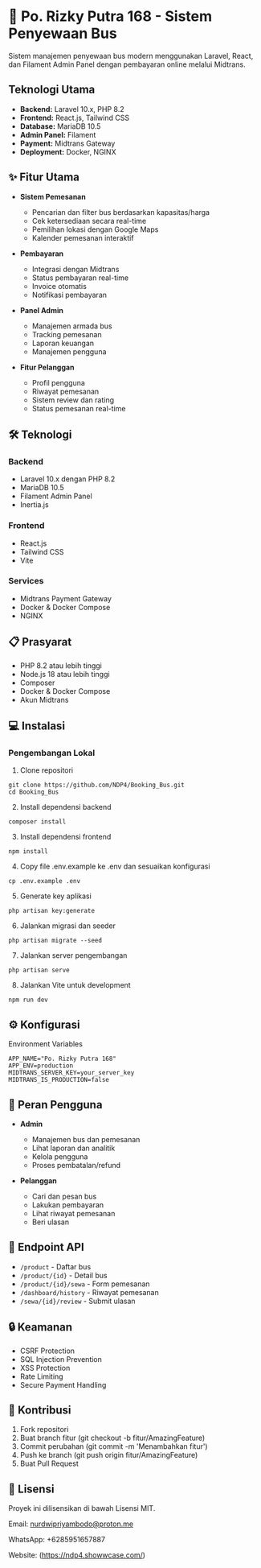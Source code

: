 # 🚌 Po. Rizky Putra 168 - Sistem Penyewaan Bus

Sistem manajemen penyewaan bus modern menggunakan Laravel, React, dan Filament Admin Panel dengan pembayaran online melalui Midtrans.

## Teknologi Utama
- **Backend:** Laravel 10.x, PHP 8.2
- **Frontend:** React.js, Tailwind CSS
- **Database:** MariaDB 10.5
- **Admin Panel:** Filament
- **Payment:** Midtrans Gateway
- **Deployment:** Docker, NGINX

## ✨ Fitur Utama

-   **Sistem Pemesanan**

    -   Pencarian dan filter bus berdasarkan kapasitas/harga
    -   Cek ketersediaan secara real-time
    -   Pemilihan lokasi dengan Google Maps
    -   Kalender pemesanan interaktif

-   **Pembayaran**

    -   Integrasi dengan Midtrans
    -   Status pembayaran real-time
    -   Invoice otomatis
    -   Notifikasi pembayaran

-   **Panel Admin**

    -   Manajemen armada bus
    -   Tracking pemesanan
    -   Laporan keuangan
    -   Manajemen pengguna

-   **Fitur Pelanggan**
    -   Profil pengguna
    -   Riwayat pemesanan
    -   Sistem review dan rating
    -   Status pemesanan real-time

## 🛠️ Teknologi

### Backend

-   Laravel 10.x dengan PHP 8.2
-   MariaDB 10.5
-   Filament Admin Panel
-   Inertia.js

### Frontend

-   React.js
-   Tailwind CSS
-   Vite

### Services

-   Midtrans Payment Gateway
-   Docker & Docker Compose
-   NGINX

## 📋 Prasyarat

-   PHP 8.2 atau lebih tinggi
-   Node.js 18 atau lebih tinggi
-   Composer
-   Docker & Docker Compose
-   Akun Midtrans

## 💻 Instalasi

### Pengembangan Lokal

1. Clone repositori
```
git clone https://github.com/NDP4/Booking_Bus.git
cd Booking_Bus
```

2. Install dependensi backend
```
composer install
```

3. Install dependensi frontend
```
npm install
```

4. Copy file .env.example ke .env dan sesuaikan konfigurasi
```
cp .env.example .env
```

5. Generate key aplikasi
```
php artisan key:generate
```

6. Jalankan migrasi dan seeder
```
php artisan migrate --seed
```

7. Jalankan server pengembangan
```
php artisan serve
```

8. Jalankan Vite untuk development
```
npm run dev
```

## ⚙️ Konfigurasi
Environment Variables

```
APP_NAME="Po. Rizky Putra 168"
APP_ENV=production
MIDTRANS_SERVER_KEY=your_server_key
MIDTRANS_IS_PRODUCTION=false
```

## 👥 Peran Pengguna
-   **Admin**

    -   Manajemen bus dan pemesanan
    -   Lihat laporan dan analitik
    -   Kelola pengguna
    -   Proses pembatalan/refund
-   **Pelanggan**

    -   Cari dan pesan bus
    -   Lakukan pembayaran
    -   Lihat riwayat pemesanan
    -   Beri ulasan

## 📱 Endpoint API

-   `/product` - Daftar bus
-   `/product/{id}` - Detail bus
-   `/product/{id}/sewa` - Form pemesanan
-   `/dashboard/history` - Riwayat pemesanan
-   `/sewa/{id}/review` - Submit ulasan

## 🔒 Keamanan

-   CSRF Protection
-   SQL Injection Prevention
-   XSS Protection
-   Rate Limiting
-   Secure Payment Handling

## 🤝 Kontribusi

1.  Fork repositori
2.  Buat branch fitur (git checkout -b fitur/AmazingFeature)
3.  Commit perubahan (git commit -m 'Menambahkan fitur')
4.  Push ke branch (git push origin fitur/AmazingFeature)
5.  Buat Pull Request

## 📄 Lisensi

Proyek ini dilisensikan di bawah Lisensi MIT.

Email: nurdwipriyambodo@proton.me

WhatsApp: +6285951657887

Website: (https://ndp4.showwcase.com/)
